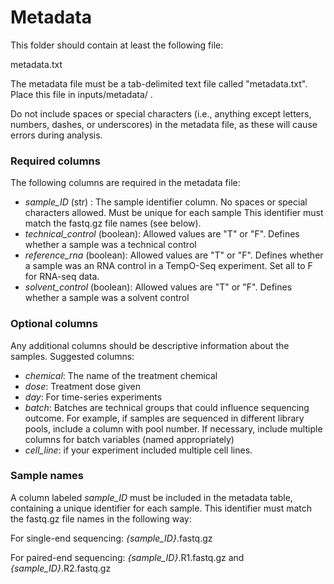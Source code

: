 # Metadata

This folder should contain at least the following file:  

metadata.txt  

The metadata file must be  a tab-delimited text file called "metadata.txt". Place this file in inputs/metadata/ .

Do not include spaces or special characters (i.e., anything except letters, numbers, dashes, or underscores) in the metadata file, as these will cause errors during analysis.

### Required columns
The following columns are required in the metadata file:
  - *sample_ID* (str) : The sample identifier column. No spaces or special characters allowed. Must be unique for each sample This identifier must match the fastq.gz file names (see below). 
  - *technical_control* (boolean): Allowed values are "T" or "F". Defines whether a sample was a technical control
  - *reference_rna* (boolean): Allowed values are "T" or "F". Defines whether a sample was an RNA control in a TempO-Seq experiment.  Set all to F for RNA-seq data.
  - *solvent_control* (boolean): Allowed values are "T" or "F". Defines whether a sample was a solvent control

### Optional columns
Any additional columns should be descriptive information about the samples. Suggested columns:

- *chemical*: The name of the treatment chemical
- *dose*: Treatment dose given
- *day*:  For time-series experiments
- *batch*: Batches are technical groups that could influence sequencing outcome. For example, if samples are sequenced in different library pools, include a column with pool number. If necessary, include multiple columns for batch variables (named appropriately)
- *cell_line*: if your experiment included multiple cell lines.

### Sample names
A column labeled *sample_ID* must be included in the metadata table, containing a unique identifier for each sample. This identifier must match the fastq.gz file names in the following way:

For single-end sequencing:  *{sample_ID}*.fastq.gz

For paired-end sequencing: *{sample_ID}*.R1.fastq.gz and *{sample_ID}*.R2.fastq.gz